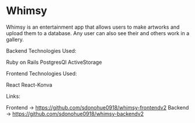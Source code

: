 # Whimsy

Whimsy is an entertainment app that allows users to make artworks and upload them to a database. Any user can also see their and others work in a gallery.

Backend Technologies Used:

Ruby on Rails
PostgresQl
ActiveStorage


Frontend Technologies Used:

React
React-Konva

Links:

Frontend -> https://github.com/sdonohue0918/whimsy-frontendv2
Backend -> https://github.com/sdonohue0918/whimsy-backendv2



